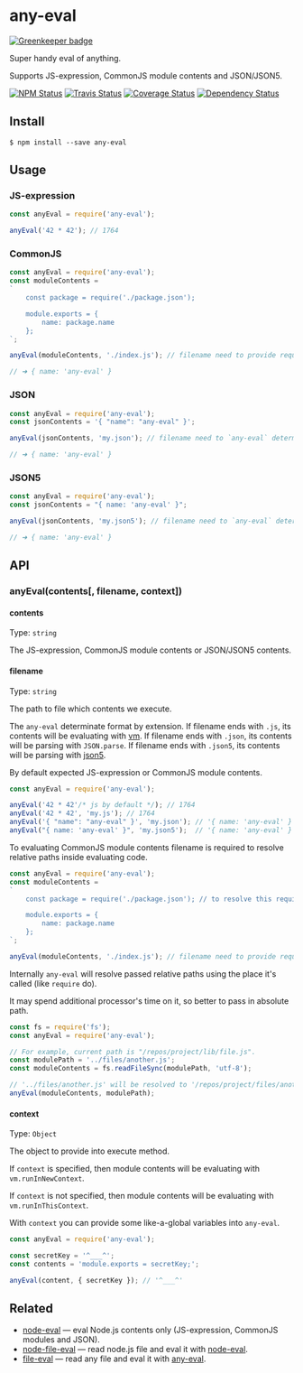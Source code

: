 # any-eval

[![Greenkeeper badge](https://badges.greenkeeper.io/node-eval/any-eval.svg)](https://greenkeeper.io/)

Super handy eval of anything.

Supports JS-expression, CommonJS module contents and JSON/JSON5.

[![NPM Status][npm-img]][npm]
[![Travis Status][test-img]][travis]
[![Coverage Status][coveralls-img]][coveralls]
[![Dependency Status][david-img]][david]

[npm]:           http://www.npmjs.org/package/any-eval
[npm-img]:       https://img.shields.io/npm/v/any-eval.svg

[travis]:        https://travis-ci.org/node-eval/any-eval
[test-img]:      https://img.shields.io/travis/node-eval/any-eval/master.svg?label=tests

[coveralls]:     https://coveralls.io/r/node-eval/any-eval
[coveralls-img]: https://img.shields.io/coveralls/node-eval/any-eval/master.svg

[david]:         https://david-dm.org/node-eval/any-eval
[david-img]:     https://img.shields.io/david/node-eval/any-eval/master.svg

## Install

```
$ npm install --save any-eval
```

## Usage

### JS-expression

```js
const anyEval = require('any-eval');

anyEval('42 * 42'); // 1764
```

### CommonJS

```js
const anyEval = require('any-eval');
const moduleContents =
`
    const package = require('./package.json');

    module.exports = {
        name: package.name
    };
`;

anyEval(moduleContents, './index.js'); // filename need to provide required info to resolve relative paths inside evaluating code

// ➜ { name: 'any-eval' }
```

### JSON

```js
const anyEval = require('any-eval');
const jsonContents = '{ "name": "any-eval" }';

anyEval(jsonContents, 'my.json'); // filename need to `any-eval` determinate json format by extention

// ➜ { name: 'any-eval' }
```

### JSON5

```js
const anyEval = require('any-eval');
const jsonContents = "{ name: 'any-eval' }";

anyEval(jsonContents, 'my.json5'); // filename need to `any-eval` determinate json format by extention

// ➜ { name: 'any-eval' }
```

## API

### anyEval(contents[, filename, context])

#### contents

Type: `string`

The JS-expression, CommonJS module contents or JSON/JSON5 contents.

#### filename

Type: `string`

The path to file which contents we execute.

The `any-eval` determinate format by extension. If filename ends with `.js`, its contents will be evaluating with [vm](https://nodejs.org/dist/latest/docs/api/vm.html). If filename ends with `.json`, its contents will be parsing with `JSON.parse`. If filename ends with `.json5`, its contents will be parsing with [json5](https://github.com/json5/json5). 

By default expected JS-expression or CommonJS module contents.

```js
const anyEval = require('any-eval');

anyEval('42 * 42'/* js by default */); // 1764
anyEval('42 * 42', 'my.js'); // 1764
anyEval('{ "name": "any-eval" }', 'my.json'); // '{ name: 'any-eval' }'
anyEval("{ name: 'any-eval' }", 'my.json5');  // '{ name: 'any-eval' }'
```

To evaluating CommonJS module contents filename is required to resolve relative paths inside evaluating code.

```js
const anyEval = require('any-eval');
const moduleContents =
`
    const package = require('./package.json'); // to resolve this require need to know the path of current module (./index.js)

    module.exports = {
        name: package.name
    };
`;

anyEval(moduleContents, './index.js'); // filename need to provide required info to resolve relative paths inside evaluating code
```

Internally `any-eval` will resolve passed relative paths using the place it's called (like `require` do).

It may spend additional processor's time on it, so better to pass in absolute path.

```js
const fs = require('fs');
const anyEval = require('any-eval');

// For example, current path is "/repos/project/lib/file.js".
const modulePath = '../files/another.js';
const moduleContents = fs.readFileSync(modulePath, 'utf-8');

// '../files/another.js' will be resolved to '/repos/project/files/another.js'
anyEval(moduleContents, modulePath);
```

#### context

Type: `Object`

The object to provide into execute method.

If `context` is specified, then module contents will be evaluating with `vm.runInNewContext`.

If `context` is not specified, then module contents will be evaluating with `vm.runInThisContext`.

With `context` you can provide some like-a-global variables into `any-eval`.

```js
const anyEval = require('any-eval');

const secretKey = '^___^';
const contents = 'module.exports = secretKey;';

anyEval(content, { secretKey }); // '^___^'
```

## Related

* [node-eval](https://github.com/node-eval/node-eval) — eval Node.js contents only (JS-expression, CommonJS modules and JSON).
* [node-file-eval](https://github.com/node-eval/file-eval) — read node.js file and eval it with [node-eval](https://github.com/node-eval/node-eval).
* [file-eval](https://github.com/node-eval/file-eval) — read any file and eval it with [any-eval](https://github.com/node-eval/any-eval).
